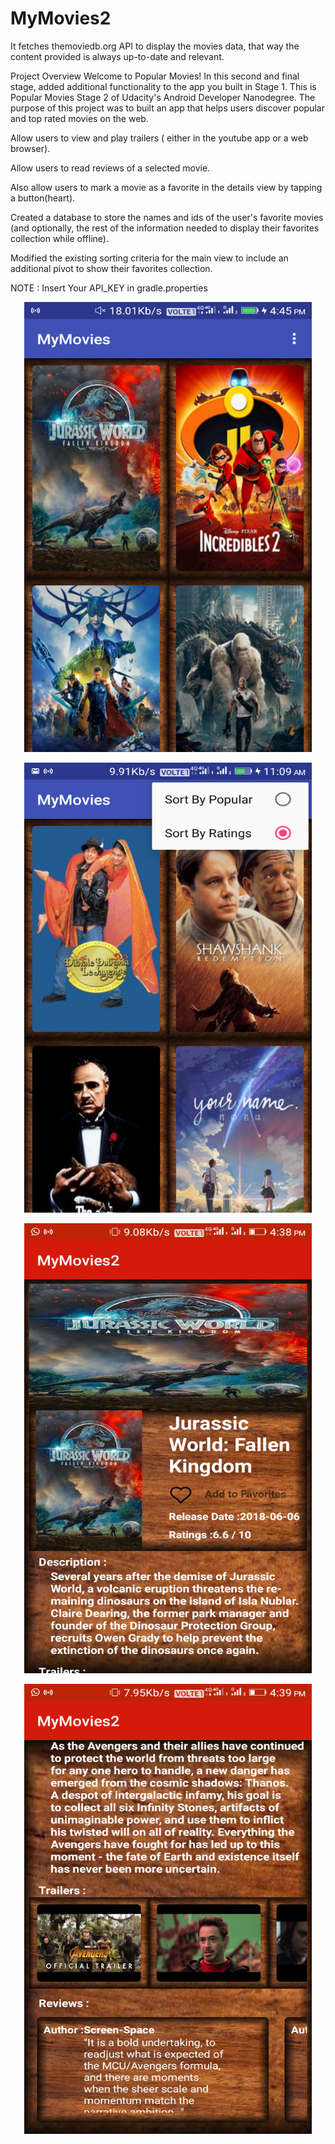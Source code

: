 # MyMovies2
 It fetches themoviedb.org API to display the movies data, that way the content provided is always up-to-date and relevant.

Project Overview
Welcome to Popular Movies! In this second and final stage, added additional functionality to the app you built in Stage 1.
This is Popular Movies Stage 2 of Udacity's Android Developer Nanodegree. The purpose of this project was to built an app that helps users discover popular and top rated movies on the web.


<p>Allow users to view and play trailers ( either in the youtube app or a web browser).<p/>
<p>Allow users to read reviews of a selected movie.</>
<p>Also allow users to mark a movie as a favorite in the details view by tapping a button(heart).<p/>
<p>Created a database to store the names and ids of the user's favorite movies (and optionally, the rest of the information needed to display their favorites collection while offline).<p/>
<p>Modified the existing sorting criteria for the main view to include an additional pivot to show their favorites collection.<p/>

NOTE : Insert Your API_KEY in gradle.properties

<p align="center">
  <img width="460" height="720" src="https://github.com/sureshkumarm8/MyMovies/blob/master/screenshots/popular_movies.png">
</p>
<p align="center">
  <img width="460" height="720" src="https://github.com/sureshkumarm8/MyMovies/blob/master/screenshots/sorting_menu.png">
</p>
<p align="center">
  <img width="460" height="720" src="https://github.com/sureshkumarm8/MyMovies2/blob/master/screenshots/Movie%20Details%20Activity.png">
</p>
<p align="center">
  <img width="460" height="720" src="https://github.com/sureshkumarm8/MyMovies2/blob/master/screenshots/Trailers%20and%20Reviews.png">
</p>


